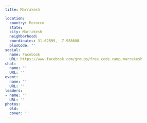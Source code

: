 ```yaml
---
title: Marrakesh

location:
  country: Morocco
  state: 
  city: Marrakesh
  neighborhood: 
  coordinates: 31.62599, -7.988608
  plusCode: ''
social:
  name: Facebook
  URL: https://www.facebook.com/groups/free.code.camp.marrakesh
chat:
  name: ''
  URL: ''
event:
  name: ''
  URL: ''
leaders:
- name: ''
  URL: ''
photos:
  old: 
  cover: ''
---
```


